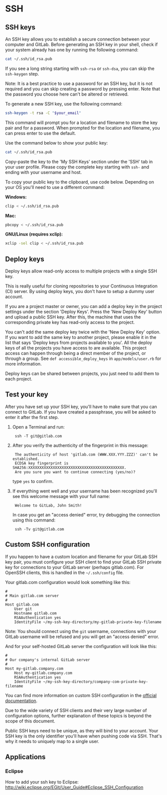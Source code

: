 # SSH

## SSH keys

An SSH key allows you to establish a secure connection between your
computer and GitLab. Before generating an SSH key in your shell, check if your system
already has one by running the following command:
```bash
cat ~/.ssh/id_rsa.pub
```
If you see a long string starting with `ssh-rsa` or `ssh-dsa`, you can skip the `ssh-keygen` step.

Note: It is a best practice to use a password for an SSH key, but it is not
required and you can skip creating a password by pressing enter. Note that
the password you choose here can't be altered or retrieved.

To generate a new SSH key, use the following command:
```bash
ssh-keygen -t rsa -C "$your_email"
```
This command will prompt you for a location and filename to store the key
pair and for a password. When prompted for the location and filename, you
can press enter to use the default.

Use the command below to show your public key:
```bash
cat ~/.ssh/id_rsa.pub
```

Copy-paste the key to the 'My SSH Keys' section under the 'SSH' tab in your
user profile. Please copy the complete key starting with `ssh-` and ending
with your username and host.

To copy your public key to the clipboard, use code below. Depending on your
OS you'll need to use a different command:

**Windows:**
```bash
clip < ~/.ssh/id_rsa.pub
```

**Mac:**
```bash
pbcopy < ~/.ssh/id_rsa.pub
```

**GNU/Linux (requires xclip):**
```bash
xclip -sel clip < ~/.ssh/id_rsa.pub
```

## Deploy keys

Deploy keys allow read-only access to multiple projects with a single SSH
key.

This is really useful for cloning repositories to your Continuous
Integration (CI) server. By using deploy keys, you don't have to setup a
dummy user account.

If you are a project master or owner, you can add a deploy key in the
project settings under the section 'Deploy Keys'. Press the 'New Deploy
Key' button and upload a public SSH key. After this, the machine that uses
the corresponding private key has read-only access to the project.

You can't add the same deploy key twice with the 'New Deploy Key' option.
If you want to add the same key to another project, please enable it in the
list that says 'Deploy keys from projects available to you'. All the deploy
keys of all the projects you have access to are available. This project
access can happen through being a direct member of the project, or through
a group. See `def accessible_deploy_keys` in `app/models/user.rb` for more
information.

Deploy keys can be shared between projects, you just need to add them to each project.

## Test your key

After you have set up your SSH key, you'll have to make sure that you can connect to GitLab. If you have created a passphrase, you will be asked to enter it after the first step.

1. Open a Terminal and run:

		ssh -T git@gitlab.com

2. After you verify the authenticity of the fingerprint in this message:

		The authenticity of host 'gitlab.com (WWW.XXX.YYY.ZZZ)' can't be established.
		ECDSA key fingerprint is SHA256:XXXXXXXXXXXXXXXXXXXXXXXXXXXXXXXXXXXXXXXXXXX.
		Are you sure you want to continue connecting (yes/no)?

	type `yes` to confirm.

3. If everything went well and your username has been recognized you'll see this welcome message with your full name:

		Welcome to GitLab, John Smith!

	In case you get an "access denied" error, try debugging the connection using this command:

		ssh -Tv git@gitlab.com

## Custom SSH configuration

If you happen to have a custom location and filename for your GitLab SSH key pair, you must configure your SSH client to find your GitLab SSH private key for connections to your GitLab server (perhaps gitlab.com). For OpenSSH clients, this is handled in the `~/.ssh/config` file.

Your gitlab.com configuration would look something like this:

	#
	# Main gitlab.com server
	#
	Host gitlab.com
		User git
		Hostname gitlab.com
		RSAAuthentication yes
		IdentityFile ~/my-ssh-key-directory/my-gitlab-private-key-filename

Note: You should connect using the `git` username, connections with your GitLab username will be refused and you will get an "access denied" error.

And for your self-hosted GitLab server the configuration will look like this:

	#
	# Our company's internal GitLab server
	#
	Host my-gitlab.company.com
		Host my-gitlab.company.com
		RSAAuthentication yes
		IdentityFile ~/my-ssh-key-directory/company-com-private-key-filename

You can find more information on custom SSH configuration in the [official documentation](http://linux.die.net/man/5/ssh_config).

Due to the wide variety of SSH clients and their very large number of configuration options, further explanation of these topics is beyond the scope of this document.

Public SSH keys need to be unique, as they will bind to your account. Your SSH key is the only identifier you'll
have when pushing code via SSH. That's why it needs to uniquely map to a single user.

## Applications

### Eclipse

How to add your ssh key to Eclipse: http://wiki.eclipse.org/EGit/User_Guide#Eclipse_SSH_Configuration
